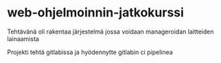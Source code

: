 
# web-ohjelmoinnin-jatkokurssi

Tehtävänä oli rakentaa järjestelmä jossa voidaan manageroidan laitteiden lainaamista

Projekti tehtä gitlabissa ja hyödennytte gitlabin ci pipelinea
